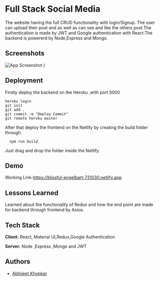 
# Full Stack Social Media

The website having the full CRUD functionality with login/Signup. The user can upload their post and as well as can see and like the others post.The authentication is made 
by JWT and Google authentication with React.The backend is powererd by Node,Express and Mongo.



## Screenshots

![App Screenshot](https://user-images.githubusercontent.com/61404772/189519803-330a6c66-6a24-4710-9bad-47ac097fef10.png)
)

  


## Deployment

Firstly deploy the backend on the Heroku ,with port
5000

```
heroku login
git init 
git add .
git commit -m "Deploy Commit"
git remote heroku master

```

After that deploy the frontend on the Netlify
by creating the build folder through

```
  npm run build
```
Just drag and drop the folder inside the Netlify.




  
## Demo

Working Link-https://blissful-engelbart-731030.netlify.app

  
## Lessons Learned

Learned about the functionality of Redux and how the end point are made for backend through frontend by Axios.


  
## Tech Stack

**Client:** React, Material UI,Redux,Google Authentication

**Server:** Node ,Express ,Mongo and JWT

  
## Authors

- [Abhijeet Khopkar](https://www.github.com/jeetabhi01)

  
